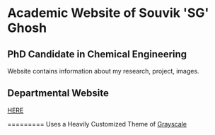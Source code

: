Academic Website of Souvik 'SG' Ghosh
=========================

## PhD Candidate in Chemical Engineering
Website contains information about my research, project, images.

## Departmental Website
[HERE](microplasma.case.edu)

=========
Uses a Heavily Customized Theme of [Grayscale](http://ironsummitmedia.github.io/startbootstrap-grayscale/)
